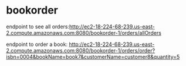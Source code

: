 # bookorder

endpoint to see all orders:http://ec2-18-224-68-239.us-east-2.compute.amazonaws.com:8080/bookorder-1/orders/allOrders





endpoint to order a book: http://ec2-18-224-68-239.us-east-2.compute.amazonaws.com:8080/bookorder-1/orders/order?isbn=0004&bookName=book7&customerName=customer8&quantity=5
